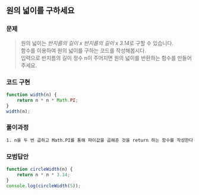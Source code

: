 ## 원의 넓이를 구하세요

### 문제

> 원의 넓이는 *반지름의 길이 x 반지름의 길이 x 3.14*로 구할 수 있습니다.<br>함수를 이용하여 원의 넓이를 구하는 코드를 작성해봅시다.<br>입력으로 반지름의 길이 정수 n이 주어지면 원의 넓이를 반환하는 함수를 만들어 주세요.

### 코드 구현

```js
function width(n) {
    return n * n * Math.PI;
}
width(n);
```

### 풀이과정

```txt
1. n을 두 번 곱하고 Math.PI를 통해 파이값을 곱해준 것을 return 하는 함수를 작성한다.
```

### 모범답안

```js
function circleWidth(n) {
    return n * n * 3.14;
}
console.log(circleWidth(5));
```
